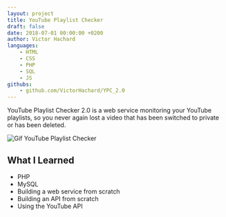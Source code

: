 ```yaml
---
layout: project
title: YouTube Playlist Checker
draft: false
date: 2018-07-01 00:00:00 +0200
author: Victor Hachard
languages:
    - HTML
    - CSS
    - PHP
    - SQL
    - JS
githubs:
    - github.com/VictorHachard/YPC_2.0
---
```


YouTube Playlist Checker 2.0 is a web service monitoring your YouTube playlists, so you never again lost a video that has been switched to private or has been deleted.

![Gif YouTube Playlist Checker]({{site.baseurl}}/res/ypc/sample.gif)

## What I Learned

- PHP
- MySQL
- Building a web service from scratch
- Building an API from scratch
- Using the YouTube API
